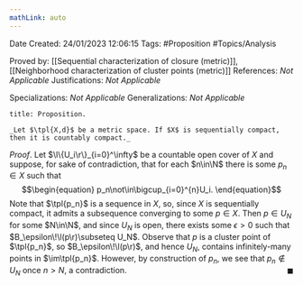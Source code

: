 ```yaml
---
mathLink: auto
---
```


<div class="topSpace"></div>

Date Created: 24/01/2023 12:06:15
Tags: #Proposition #Topics/Analysis

Proved by: [[Sequential characterization of closure (metric)]], [[Neighborhood characterization of cluster points (metric)]]
References: _Not Applicable_
Justifications: _Not Applicable_

Specializations: _Not Applicable_
Generalizations: _Not Applicable_

``` ad-Proposition
title: Proposition.

_Let $\tpl{X,d}$ be a metric space. If $X$ is sequentially compact, then it is countably compact._

```

_Proof_. Let $\l\{U_i\r\}_{i=0}^\infty$ be a countable open cover of $X$ and suppose, for sake of contradiction, that for each $n\in\N$ there is some $p_n\in X$ such that
$$\begin{equation}
    p_n\not\in\bigcup_{i=0}^{n}U_i.
\end{equation}$$
Note that $\tpl{p_n}$ is a sequence in $X$, so, since $X$ is sequentially compact, it admits a subsequence converging to some $p\in X$. Then $p\in U_N$ for some $N\in\N$, and since $U_N$ is open, there exists some $\epsilon>0$ such that $B_\epsilon\!\l(p\r)\subseteq U_N$. Observe that $p$ is a cluster point of $\tpl{p_n}$, so $B_\epsilon\!\l(p\r)$, and hence $U_N$, contains infinitely-many points in $\im\tpl{p_n}$. However, by construction of $p_n$, we see that $p_n\not\in U_N$ once $n>N$, a contradiction.<span style="float:right;">$\blacksquare$</span>
